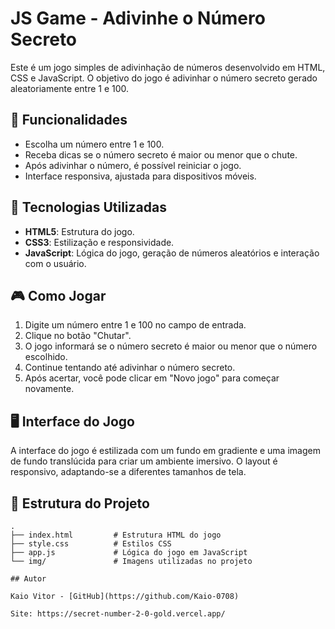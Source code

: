 # JS Game - Adivinhe o Número Secreto

Este é um jogo simples de adivinhação de números desenvolvido em HTML, CSS e JavaScript. O objetivo do jogo é adivinhar o número secreto gerado aleatoriamente entre 1 e 100.

## 📝 Funcionalidades

- Escolha um número entre 1 e 100.
- Receba dicas se o número secreto é maior ou menor que o chute.
- Após adivinhar o número, é possível reiniciar o jogo.
- Interface responsiva, ajustada para dispositivos móveis.

## 🚀 Tecnologias Utilizadas

- **HTML5**: Estrutura do jogo.
- **CSS3**: Estilização e responsividade.
- **JavaScript**: Lógica do jogo, geração de números aleatórios e interação com o usuário.

## 🎮 Como Jogar

1. Digite um número entre 1 e 100 no campo de entrada.
2. Clique no botão "Chutar".
3. O jogo informará se o número secreto é maior ou menor que o número escolhido.
4. Continue tentando até adivinhar o número secreto.
5. Após acertar, você pode clicar em "Novo jogo" para começar novamente.

## 🖥️ Interface do Jogo

A interface do jogo é estilizada com um fundo em gradiente e uma imagem de fundo translúcida para criar um ambiente imersivo. O layout é responsivo, adaptando-se a diferentes tamanhos de tela.

## 📂 Estrutura do Projeto

```plaintext
.
├── index.html         # Estrutura HTML do jogo
├── style.css          # Estilos CSS
├── app.js             # Lógica do jogo em JavaScript
└── img/               # Imagens utilizadas no projeto

## Autor

Kaio Vitor - [GitHub](https://github.com/Kaio-0708)

Site: https://secret-number-2-0-gold.vercel.app/
